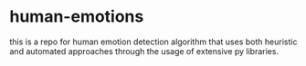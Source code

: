 # human-emotions
this is a repo for human emotion detection algorithm that uses both heuristic and automated approaches through the usage of extensive py libraries.
